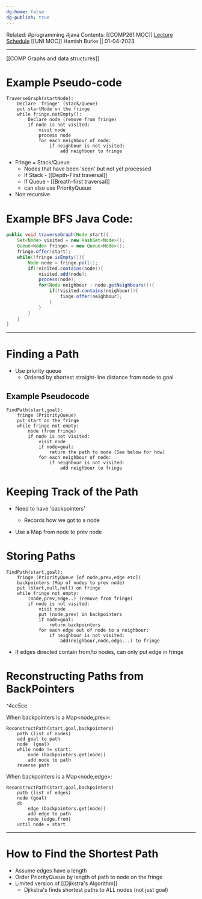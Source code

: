 ```yaml
---
dg-home: false
dg-publish: true
---
```

Related: #programming #java 
Contents: [[COMP261 MOC]]
[Lecture Schedule](https://ecs.wgtn.ac.nz/Courses/COMP261_2023T1/LectureSchedule)
[[UNI MOC]]
Hamish Burke || 01-04-2023
***

[[COMP Graphs and data structures]]

# Example Pseudo-code

```
TraverseGraph(startNode):
	Declare 'fringe' (Stack/Queue)
	put startNode on the fringe
	while fringe.notEmpty():
		Declare node (remove from fringe)
		if node is not visited:
			visit node
			process node
			for each neighbour of node:
				if neighbour is not visited:
					add neighbour to fringe
```

- Fringe = Stack/Queue
	- Nodes that have been 'seen' but not yet processed
	- If Stack - [[Depth-First traversal]]
	- If Queue - [[Breath-first traversal]]
	- can also use PriorityQueue
- Non recursive

# Example BFS Java Code:

```java
public void traverseGraph(Node start){
	Set<Node> visited = new HashSet<Node>();
	Queue<Node> fringe> = new Queue<Node>(); 
	fringe.offer(start);
	while(!fringe.isEmpty()){
		Node node = fringe.poll();
		if(!visited.contains(node)){
			visited.add(node);
			process(node);
			for(Node neighbour : node.getNeighbours()){
				if(!visited.contains(neighbour)){
					finge.offer(neighbour);
				}
			}
		}	
	}
}
```

***

# Finding a Path

- Use priority queue
	- Ordered by shortest straight-line distance from node to goal

## Example Pseudocode

```
FindPath(start,goal):
	fringe (PriorityQueue)
	put start on the fringe
	while fringe not empty:
		node (from fringe)
		if node is not visited:
			visit node
			if node=goal:
				return the path to node (See below for how)
			for each neighbour of node:
				if neighbour is not visited:
					add neighbour to fringe

```

# Keeping Track of the Path

- Need to have 'backpointers'
	- Records how we got to a node

- Use a Map from node to prev node

# Storing Paths

```
FindPath(start,goal):
	fringe (PriorityQueue [of node,prev,edge etc])
	backpointers (Map of nodes to prev node)
	put (start,null,null) on fringe
	while fringe not empty:
		(node,prev,edge..) (remove from fringe)
		if node is not visited:
			visit node
			put (node,prev) in backpointers
			if node=goal:
				return backpointers
			for each edge out of node to a neighbour:
				if neighbour is not visited:
					add(neighbour,node,edge...) to fringe

```

- If edges directed contain from/to nodes, can only put edge in fringe

# Reconstructing Paths from BackPointers

^4cc5ce



When backpointers is a Map<node,prev>:

```
ReconstructPath(start,goal,backpointers)
	path (list of nodes)
	add goal to path
	node  (goal)
	while node != start:
		node (backpointers.get(node))
		add node to path
	reverse path
```

When backpointers is a Map<node,edge>:

```
ReconstructPath(start,goal,backpointers)
	path (list of edges)
	node (goal)
	do
		edge (backpointers.get(node))
		add edge to path
		node (edge.from)
	until node = start
```

***

# How to Find the Shortest Path

- Assume edges have a length
- Order PriorityQueue by length of path to node on the fringe
- Limited version of [[Djikstra's Algorithm]]
	- Djikstra's finds shortest paths to ALL nodes (not just goal)


